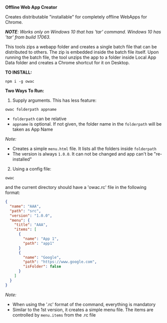 **Offline Web App Creator**

Creates distributable "installable" for completely offline WebApps for Chrome.

_**NOTE**: Works only on Windows 10 that has 'tar' command. Windows 10 has 'tar' from build 17063._

This tools zips a webapp folder and creates a single batch file that can be distributed to others. The zip is embedded inside the batch file itself. Upon running the batch file, the tool unzips the app to a folder inside Local App Data folder and creates a Chrome shortcut for it on Desktop.

**TO INSTALL:**

```shell
npm i -g owac
```

**Two Ways To Run:**

1. Supply arguments. This has less feature:

```shell
owac folderpath appname
```

- `folderpath` can be relative
- `appname` is optional. If not given, the folder name in the `folderpath` will be taken as App Name

*Note:*
- Creates a simple `menu.html` file. It lists all the folders inside `folderpath`
- The version is always `1.0.0`. It can not be changed and app can't be "re-installed"

2. Using a config file:

```shell
owac
```

and the current directory should have a 'owac.rc' file in the following format:

```json
{
  "name": "AAA",
  "path": "src",
  "version": "1.0.0",
  "menu": {
    "title": "AAA",
    "items": [
      {
        "name": "App 1",
        "path": "app1"
      }
      {
        "name": "Google",
        "path": "https://www.google.com",
        "isFolder": false
      }
    ]
  }
}

```

*Note:*
- When using the '.rc' format of the command, everything is mandatory
- Similar to the 1st version, it creates a simple menu file. The items are controlled by `menu.items` from the .rc file
